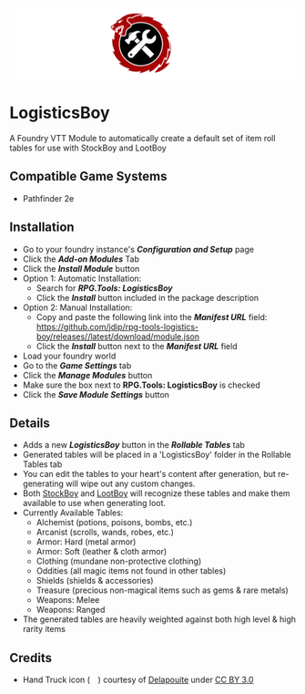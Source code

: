 ![RPG.Tools Logo](public/rpg-tools-logo-letters-combined.svg)

# LogisticsBoy
A Foundry VTT Module to automatically create a default set of item roll tables for use with StockBoy and LootBoy

## Compatible Game Systems
- Pathfinder 2e

## Installation

- Go to your foundry instance's ***Configuration and Setup*** page
- Click the ***Add-on Modules*** Tab
- Click the ***Install Module*** button
- Option 1: Automatic Installation:
    - Search for ***RPG.Tools: LogisticsBoy***
    - Click the ***Install*** button included in the package description
- Option 2: Manual Installation:
    - Copy and paste the following link into the ***Manifest URL*** field: https://github.com/jdip/rpg-tools-logistics-boy/releases//latest/download/module.json
    - Click the ***Install*** button next to the ***Manifest URL*** field
- Load your foundry world
- Go to the ***Game Settings*** tab
- Click the ***Manage Modules*** button
- Make sure the box next to **RPG.Tools: LogisticsBoy** is checked
- Click the ***Save Module Settings*** button

## Details

- Adds a new ***LogisticsBoy*** button in the ***Rollable Tables*** tab
- Generated tables will be placed in a 'LogisticsBoy' folder in the Rollable Tables tab
- You can edit the tables to your heart's content after generation, but re-generating will wipe out any custom changes.
- Both [StockBoy](https://github.com/jdip/rpg-tools-stock-boy) and [LootBoy](https://github.com/jdip/rpg-tools-loot-boy) will recognize these tables and make them available to use when generating loot.
- Currently Available Tables:
    - Alchemist (potions, poisons, bombs, etc.)
    - Arcanist (scrolls, wands, robes, etc.)
    - Armor: Hard (metal armor)
    - Armor: Soft (leather & cloth armor)
    - Clothing (mundane non-protective clothing)
    - Oddities (all magic items not found in other tables)
    - Shields (shields & accessories)
    - Treasure (precious non-magical items such as gems & rare metals)
    - Weapons: Melee
    - Weapons: Ranged
- The generated tables are heavily weighted against both high level & high rarity items




## Credits
- Hand Truck icon (<img alt="hand truck icon" src="public/hand-truck.svg" width="14">) courtesy of [Delapouite](https://delapouite.com/) under [CC BY 3.0](http://creativecommons.org/licenses/by/3.0/)
